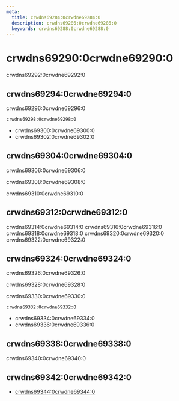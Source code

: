 ```yaml
---
meta:
  title: crwdns69284:0crwdne69284:0
  description: crwdns69286:0crwdne69286:0
  keywords: crwdns69288:0crwdne69288:0
---
```


# crwdns69290:0crwdne69290:0
crwdns69292:0crwdne69292:0

<entry-ad />

## crwdns69294:0crwdne69294:0
crwdns69296:0crwdne69296:0

`crwdns69298:0crwdne69298:0`
- crwdns69300:0crwdne69300:0
- crwdns69302:0crwdne69302:0


## crwdns69304:0crwdne69304:0
crwdns69306:0crwdne69306:0

  crwdns69308:0crwdne69308:0

  crwdns69310:0crwdne69310:0

## crwdns69312:0crwdne69312:0
crwdns69314:0crwdne69314:0
<alert type="success">crwdns69316:0crwdne69316:0</alert>
<alert type="info">crwdns69318:0crwdne69318:0</alert>
<alert type="warning">crwdns69320:0crwdne69320:0</alert>
<alert type="error">crwdns69322:0crwdne69322:0</alert>

## crwdns69324:0crwdne69324:0
crwdns69326:0crwdne69326:0

  crwdns69328:0crwdne69328:0

  crwdns69330:0crwdne69330:0

  `crwdns69332:0crwdne69332:0`
  - crwdns69334:0crwdne69334:0
  - crwdns69336:0crwdne69336:0

## crwdns69338:0crwdne69338:0
crwdns69340:0crwdne69340:0

## crwdns69342:0crwdne69342:0
  - [crwdns69344:0crwdne69344:0]()

<endmatter />
